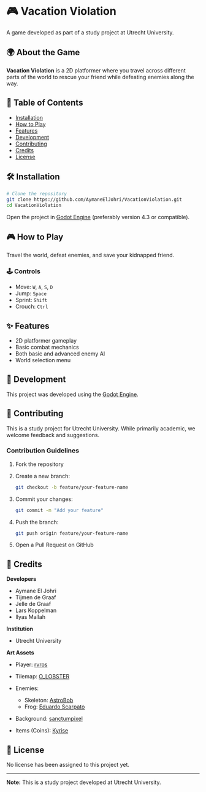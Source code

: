# 🎮 Vacation Violation

A game developed as part of a study project at Utrecht University.

## 🌍 About the Game
**Vacation Violation** is a 2D platformer where you travel across different parts of the world to rescue your friend while defeating enemies along the way.

## 📑 Table of Contents
- [Installation](#-installation)
- [How to Play](#-how-to-play)
- [Features](#-features)
- [Development](#-development)
- [Contributing](#-contributing)
- [Credits](#-credits)
- [License](#-license)

## 🛠️ Installation

```bash
# Clone the repository
git clone https://github.com/AymaneElJohri/VacationViolation.git
cd VacationViolation
````

Open the project in [Godot Engine](https://godotengine.org/) (preferably version 4.3 or compatible).

## 🎮 How to Play

Travel the world, defeat enemies, and save your kidnapped friend.

### 🕹️ Controls

* Move: `W`, `A`, `S`, `D`
* Jump: `Space`
* Sprint: `Shift`
* Crouch: `Ctrl`

## ✨ Features

* 2D platformer gameplay
* Basic combat mechanics
* Both basic and advanced enemy AI
* World selection menu

## 🧱 Development

This project was developed using the [Godot Engine](https://godotengine.org/).

## 🤝 Contributing

This is a study project for Utrecht University. While primarily academic, we welcome feedback and suggestions.

### Contribution Guidelines

1. Fork the repository
2. Create a new branch:

   ```bash
   git checkout -b feature/your-feature-name
   ```
3. Commit your changes:

   ```bash
   git commit -m "Add your feature"
   ```
4. Push the branch:

   ```bash
   git push origin feature/your-feature-name
   ```
5. Open a Pull Request on GitHub

## 👥 Credits

**Developers**

* Aymane El Johri
* Tijmen de Graaf
* Jelle de Graaf
* Lars Koppelman
* Ilyas Mallah

**Institution**

* Utrecht University

**Art Assets**

* Player: [rvros](https://rvros.itch.io/animated-pixel-hero)
* Tilemap: [O\_LOBSTER](https://o-lobster.itch.io/platformmetroidvania-pixel-art-asset-pack)
* Enemies:

  * Skeleton: [AstroBob](https://astrobob.itch.io/animated-pixel-art-skeleton)
  * Frog: [Eduardo Scarpato](https://eduardscarpato.itch.io/toxic-frog-animations-pixel-art-2d-free)
* Background: [sanctumpixel](https://sanctumpixel.itch.io/forest-lite-pixel-art-tileset)
* Items (Coins): [Kyrise](https://kyrise.itch.io/kyrises-free-16x16-rpg-icon-pack)

## 📜 License

No license has been assigned to this project yet.

---

**Note:** This is a study project developed at Utrecht University.


